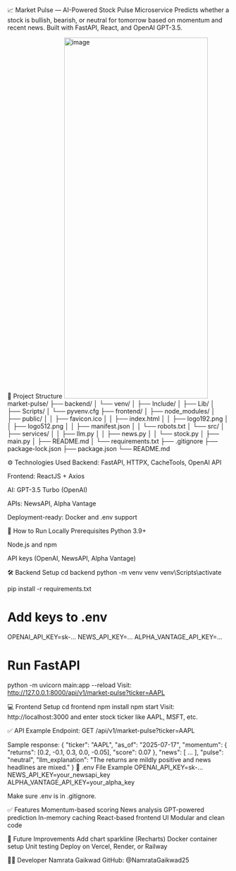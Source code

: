 📈 Market Pulse — AI-Powered Stock Pulse Microservice
Predicts whether a stock is bullish, bearish, or neutral for tomorrow based on momentum and recent news. Built with FastAPI, React, and OpenAI GPT-3.5.

📂 Project Structure
<img width="326" height="817" alt="image" src="https://github.com/user-attachments/assets/8aec87ee-7b7a-42de-b06d-281ad8251ce4" />
market-pulse/
├── backend/
│   └── venv/
│       ├── Include/
│       ├── Lib/
│       ├── Scripts/
│       └── pyvenv.cfg
├── frontend/
│   ├── node_modules/
│   ├── public/
│   │   ├── favicon.ico
│   │   ├── index.html
│   │   ├── logo192.png
│   │   ├── logo512.png
│   │   ├── manifest.json
│   │   └── robots.txt
│   └── src/
│       ├── services/
│       │   ├── llm.py
│       │   ├── news.py
│       │   └── stock.py
│       ├── main.py
│       ├── README.md
│       └── requirements.txt
├── .gitignore
├── package-lock.json
├── package.json
└── README.md


⚙️ Technologies Used
Backend: FastAPI, HTTPX, CacheTools, OpenAI API

Frontend: ReactJS + Axios

AI: GPT-3.5 Turbo (OpenAI)

APIs: NewsAPI, Alpha Vantage

Deployment-ready: Docker and .env support

🚀 How to Run Locally
Prerequisites
Python 3.9+

Node.js and npm

API keys (OpenAI, NewsAPI, Alpha Vantage)

🛠 Backend Setup
cd backend
python -m venv venv
venv\Scripts\activate

pip install -r requirements.txt

# Add keys to .env
OPENAI_API_KEY=sk-...
NEWS_API_KEY=...
ALPHA_VANTAGE_API_KEY=...

# Run FastAPI
python -m uvicorn main:app --reload
Visit: http://127.0.0.1:8000/api/v1/market-pulse?ticker=AAPL

💻 Frontend Setup
cd frontend
npm install
npm start
Visit: http://localhost:3000 and enter stock ticker like AAPL, MSFT, etc.

✅ API Example
Endpoint:
GET /api/v1/market-pulse?ticker=AAPL

Sample response:
{
  "ticker": "AAPL",
  "as_of": "2025-07-17",
  "momentum": { "returns": [0.2, -0.1, 0.3, 0.0, -0.05], "score": 0.07 },
  "news": [ ... ],
  "pulse": "neutral",
  "llm_explanation": "The returns are mildly positive and news headlines are mixed."
}
🔐 .env File Example
OPENAI_API_KEY=sk-...
NEWS_API_KEY=your_newsapi_key
ALPHA_VANTAGE_API_KEY=your_alpha_key

Make sure .env is in .gitignore.

✅ Features
Momentum-based scoring
News analysis
GPT-powered prediction
In-memory caching
React-based frontend UI
Modular and clean code

🔧 Future Improvements
Add chart sparkline (Recharts)
Docker container setup
Unit testing
Deploy on Vercel, Render, or Railway

👩‍💻 Developer
Namrata Gaikwad
GitHub: @NamrataGaikwad25
